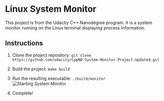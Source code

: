 # Linux System Monitor

This project is from the Udacity C++ Nanodegree program. It is a system monitor running on the Linux terminal displaying process information.

## Instructions

1. Clone the project repository: `git clone https://github.com/udacity/CppND-System-Monitor-Project-Updated.git`

2. Build the project: `make build`

3. Run the resulting executable: `./build/monitor`
![Starting System Monitor](images/starting_monitor.png)

4. Complete!

